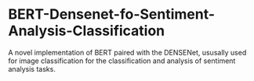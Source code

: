 # BERT-Densenet-fo-Sentiment-Analysis-Classification
A novel implementation of BERT paired with the DENSENet, ususally used for image classification for the classification and analysis of sentiment analysis tasks.

